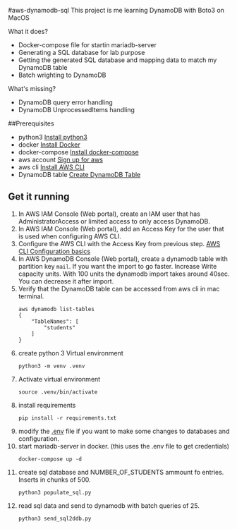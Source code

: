 #aws-dynamodb-sql
This project is me learning DynamoDB with Boto3 on MacOS

What it does?
- Docker-compose file for startin mariadb-server
- Generating a SQL database for lab purpose
- Getting the generated SQL database and mapping data to match my DynamoDB table
- Batch wrighting to DynamoDB

What's missing?
- DynamoDB query error handling
- DynamoDB UnprocessedItems handling


##Prerequisites
 - python3 [Install python3](https://installpython3.com/mac/)
 - docker [Install Docker](https://docs.docker.com/docker-for-mac/install/)
 - docker-compose [Install docker-compose](https://docs.docker.com/compose/install/)
 - aws account [Sign up for aws](https://aws.amazon.com/)
 - aws cli [Install AWS CLI](https://docs.aws.amazon.com/cli/latest/userguide/install-cliv2-mac.html)
 - DynamoDB table [Create DynamoDB Table](https://docs.aws.amazon.com/amazondynamodb/latest/developerguide/SampleData.CreateTables.html)
 
 
## Get it running
1. In AWS IAM Console (Web portal), create an IAM user that has AdministratorAccess or limited access to only access DynamoDB.
1. In AWS IAM Console (Web portal), add an Access Key for the user that is used when configuring AWS CLI.
1. Configure the AWS CLI with the Access Key from previous step. [AWS CLI Configuration basics](https://docs.aws.amazon.com/cli/latest/userguide/cli-configure-quickstart.html)
1. In AWS DynamoDB Console (Web portal), create a dynamodb table with partition key `mail`. If you want the import to go faster. Increase Write capacity units. With 100 units the dynamodb import takes around 40sec. You can decrease it after import.
1. Verify that the DynamoDB table can be accessed from aws cli in mac terminal.
    ```
    aws dynamodb list-tables
    {
        "TableNames": [
            "students"
        ]
    }
    ```
1. create python 3 Virtual environment
    ```
    python3 -m venv .venv
    ```
1. Activate virtual environment
    ```
    source .venv/bin/activate
    ```
1. install requirements
    ```
    pip install -r requirements.txt
    ```
1. modify the [.env](.env) file if you want to make some changes to databases and configuration.
1. start mariadb-server in docker. (this uses the .env file to get credentials)
    ```
    docker-compose up -d
    ```
1. create sql database and NUMBER_OF_STUDENTS ammount fo entries. Inserts in chunks of 500.
    ```
    python3 populate_sql.py
    ```
1. read sql data and send to dynamodb with batch queries of 25.
    ```
    python3 send_sql2ddb.py
    ``` 